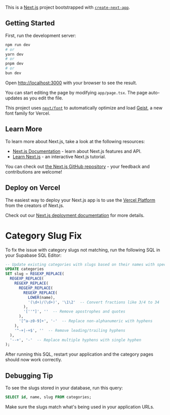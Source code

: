 This is a [Next.js](https://nextjs.org) project bootstrapped with [`create-next-app`](https://nextjs.org/docs/app/api-reference/cli/create-next-app).

## Getting Started

First, run the development server:

```bash
npm run dev
# or
yarn dev
# or
pnpm dev
# or
bun dev
```

Open [http://localhost:3000](http://localhost:3000) with your browser to see the result.

You can start editing the page by modifying `app/page.tsx`. The page auto-updates as you edit the file.

This project uses [`next/font`](https://nextjs.org/docs/app/building-your-application/optimizing/fonts) to automatically optimize and load [Geist](https://vercel.com/font), a new font family for Vercel.

## Learn More

To learn more about Next.js, take a look at the following resources:

- [Next.js Documentation](https://nextjs.org/docs) - learn about Next.js features and API.
- [Learn Next.js](https://nextjs.org/learn) - an interactive Next.js tutorial.

You can check out [the Next.js GitHub repository](https://github.com/vercel/next.js) - your feedback and contributions are welcome!

## Deploy on Vercel

The easiest way to deploy your Next.js app is to use the [Vercel Platform](https://vercel.com/new?utm_medium=default-template&filter=next.js&utm_source=create-next-app&utm_campaign=create-next-app-readme) from the creators of Next.js.

Check out our [Next.js deployment documentation](https://nextjs.org/docs/app/building-your-application/deploying) for more details.

# Category Slug Fix

To fix the issue with category slugs not matching, run the following SQL in your Supabase SQL Editor:

```sql
-- Update existing categories with slugs based on their names with special handling for fractions
UPDATE categories 
SET slug = REGEXP_REPLACE(
  REGEXP_REPLACE(
    REGEXP_REPLACE(
      REGEXP_REPLACE(
        REGEXP_REPLACE(
          LOWER(name),
          '(\d+)/(\d+)', '\1\2'  -- Convert fractions like 3/4 to 34
        ),
        '[''"]', ''  -- Remove apostrophes and quotes
      ),
      '[^a-z0-9]+', '-'  -- Replace non-alphanumeric with hyphens
    ),
    '^-+|-+$', ''  -- Remove leading/trailing hyphens
  ),
  '--+', '-'  -- Replace multiple hyphens with single hyphen
);
```

After running this SQL, restart your application and the category pages should now work correctly.

## Debugging Tip

To see the slugs stored in your database, run this query:

```sql
SELECT id, name, slug FROM categories;
```

Make sure the slugs match what's being used in your application URLs.
